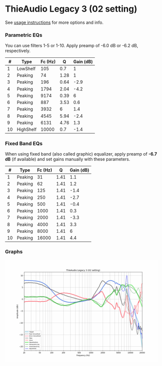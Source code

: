 # ThieAudio Legacy 3 (02 setting)
See [usage instructions](https://github.com/jaakkopasanen/AutoEq#usage) for more options and info.

### Parametric EQs
You can use filters 1-5 or 1-10. Apply preamp of -6.0 dB or -6.2 dB, respectively.

|   # | Type      |   Fc (Hz) |    Q |   Gain (dB) |
|-----|-----------|-----------|------|-------------|
|   1 | LowShelf  |       105 | 0.7  |         1   |
|   2 | Peaking   |        74 | 1.28 |         1   |
|   3 | Peaking   |       196 | 0.64 |        -2.9 |
|   4 | Peaking   |      1794 | 2.04 |        -4.2 |
|   5 | Peaking   |      9174 | 0.39 |         6   |
|   6 | Peaking   |       887 | 3.53 |         0.6 |
|   7 | Peaking   |      3932 | 6    |         1.4 |
|   8 | Peaking   |      4545 | 5.94 |        -2.4 |
|   9 | Peaking   |      6131 | 4.76 |         1.3 |
|  10 | HighShelf |     10000 | 0.7  |        -1.4 |

### Fixed Band EQs
When using fixed band (also called graphic) equalizer, apply preamp of **-6.7 dB** (if available) and set gains manually with these parameters.

|   # | Type    |   Fc (Hz) |    Q |   Gain (dB) |
|-----|---------|-----------|------|-------------|
|   1 | Peaking |        31 | 1.41 |         1.1 |
|   2 | Peaking |        62 | 1.41 |         1.2 |
|   3 | Peaking |       125 | 1.41 |        -1.4 |
|   4 | Peaking |       250 | 1.41 |        -2.7 |
|   5 | Peaking |       500 | 1.41 |        -0.4 |
|   6 | Peaking |      1000 | 1.41 |         0.3 |
|   7 | Peaking |      2000 | 1.41 |        -3.3 |
|   8 | Peaking |      4000 | 1.41 |         3.3 |
|   9 | Peaking |      8000 | 1.41 |         6   |
|  10 | Peaking |     16000 | 1.41 |         4.4 |

### Graphs
![](./ThieAudio%20Legacy%203%20(02%20setting).png)
